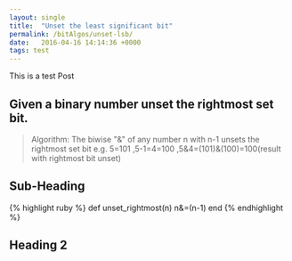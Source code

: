 ```yaml
---
layout: single
title:  "Unset the least significant bit"
permalink: /bitAlgos/unset-lsb/
date:   2016-04-16 14:14:36 +0000
tags: test
---
```


This is a test Post

## Given a binary number unset the rightmost set bit. ##
> Algorithm: The biwise "&" of any number n with n-1 unsets the rightmost set bit
e.g. 5=101 ,5-1=4=100 ,5&4=(101)&(100)=100(result with rightmost bit unset)


## Sub-Heading

{% highlight ruby %}
def unset_rightmost(n)
    n&=(n-1)
end
{% endhighlight %}

## Heading 2